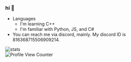 ### hi 👋

<!--
**appendable/appendable** is a ✨ _special_ ✨ repository because its `README.md` (this file) appears on your GitHub profile.-->

- Languages
  - I'm learning C++
  - I'm familiar with Python, JS, and C#
- You can reach me via discord, mainly. My discord ID is 816368715506909214.  

![stats](https://github-readme-stats.vercel.app/api/top-langs/?username=coital&theme=blue-green)   
![Profile View Counter](https://komarev.com/ghpvc/?username=coital)






